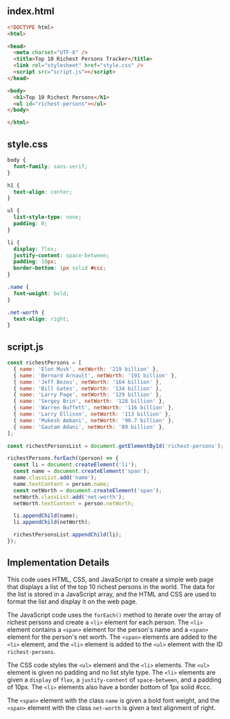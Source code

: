 ## index.html

```html
<!DOCTYPE html>
<html>

<head>
  <meta charset="UTF-8" />
  <title>Top 10 Richest Persons Tracker</title>
  <link rel="stylesheet" href="style.css" />
  <script src="script.js"></script>
</head>

<body>
  <h1>Top 10 Richest Persons</h1>
  <ul id="richest-persons"></ul>
</body>

</html>
```

## style.css

```css
body {
  font-family: sans-serif;
}

h1 {
  text-align: center;
}

ul {
  list-style-type: none;
  padding: 0;
}

li {
  display: flex;
  justify-content: space-between;
  padding: 10px;
  border-bottom: 1px solid #ccc;
}

.name {
  font-weight: bold;
}

.net-worth {
  text-align: right;
}
```

## script.js

```js
const richestPersons = [
  { name: 'Elon Musk', netWorth: '219 billion' },
  { name: 'Bernard Arnault', netWorth: '191 billion' },
  { name: 'Jeff Bezos', netWorth: '164 billion' },
  { name: 'Bill Gates', netWorth: '134 billion' },
  { name: 'Larry Page', netWorth: '129 billion' },
  { name: 'Sergey Brin', netWorth: '128 billion' },
  { name: 'Warren Buffett', netWorth: '116 billion' },
  { name: 'Larry Ellison', netWorth: '113 billion' },
  { name: 'Mukesh Ambani', netWorth: '90.7 billion' },
  { name: 'Gautam Adani', netWorth: '89 billion' },
];

const richestPersonsList = document.getElementById('richest-persons');

richestPersons.forEach((person) => {
  const li = document.createElement('li');
  const name = document.createElement('span');
  name.classList.add('name');
  name.textContent = person.name;
  const netWorth = document.createElement('span');
  netWorth.classList.add('net-worth');
  netWorth.textContent = person.netWorth;

  li.appendChild(name);
  li.appendChild(netWorth);

  richestPersonsList.appendChild(li);
});
```

## Implementation Details

This code uses HTML, CSS, and JavaScript to create a simple web page that displays a list of the top 10 richest persons in the world. The data for the list is stored in a JavaScript array, and the HTML and CSS are used to format the list and display it on the web page.

The JavaScript code uses the `forEach()` method to iterate over the array of richest persons and create a `<li>` element for each person. The `<li>` element contains a `<span>` element for the person's name and a `<span>` element for the person's net worth. The `<span>` elements are added to the `<li>` element, and the `<li>` element is added to the `<ul>` element with the ID `richest-persons`.

The CSS code styles the `<ul>` element and the `<li>` elements. The `<ul>` element is given no padding and no list style type. The `<li>` elements are given a `display` of `flex`, a `justify-content` of `space-between`, and a padding of 10px. The `<li>` elements also have a border bottom of 1px solid #ccc.

The `<span>` element with the class `name` is given a bold font weight, and the `<span>` element with the class `net-worth` is given a text alignment of right.